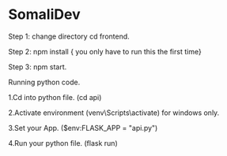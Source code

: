 # SomaliDev
 

Step 1: change directory cd frontend. 

Step 2: npm install { you only have to run this the first time} 

Step 3: npm start.


Running python code.

1.Cd into python file. (cd api)

2.Activate environment (venv\Scripts\activate) for windows only.

3.Set your App. ($env:FLASK_APP = "api.py")

4.Run your python file. (flask run)
